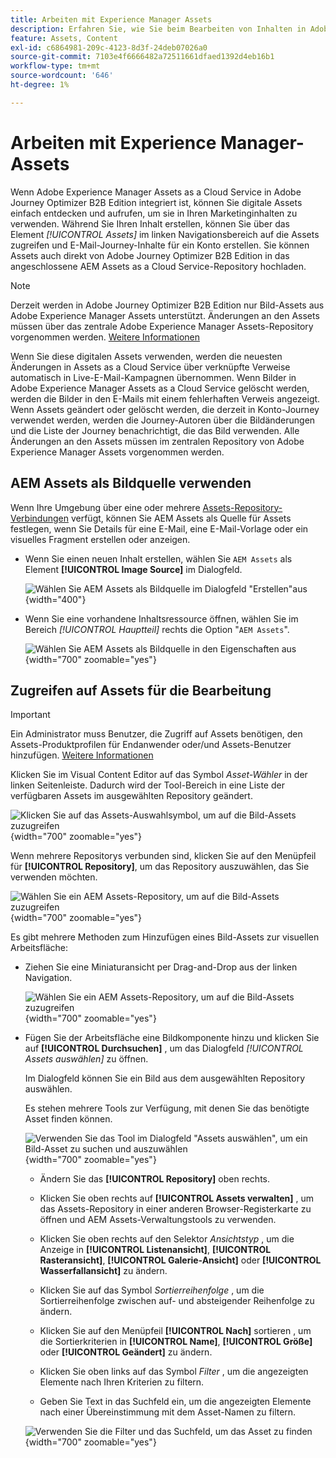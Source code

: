 ```yaml
---
title: Arbeiten mit Experience Manager Assets
description: Erfahren Sie, wie Sie beim Bearbeiten von Inhalten in Adobe Journey Optimizer B2B Edition Bild-Assets aus einem verbundenen AEM Assets-Repository verwenden können.
feature: Assets, Content
exl-id: c6864981-209c-4123-8d3f-24deb07026a0
source-git-commit: 7103e4f6666482a72511661dfaed1392d4eb16b1
workflow-type: tm+mt
source-wordcount: '646'
ht-degree: 1%

---
```


# Arbeiten mit Experience Manager-Assets

Wenn Adobe Experience Manager Assets as a Cloud Service in Adobe Journey Optimizer B2B Edition integriert ist, können Sie digitale Assets einfach entdecken und aufrufen, um sie in Ihren Marketinginhalten zu verwenden. Während Sie Ihren Inhalt erstellen, können Sie über das Element _[!UICONTROL Assets]_ im linken Navigationsbereich auf die Assets zugreifen und E-Mail-Journey-Inhalte für ein Konto erstellen. Sie können Assets auch direkt von Adobe Journey Optimizer B2B Edition in das angeschlossene AEM Assets as a Cloud Service-Repository hochladen.

>[!NOTE]
>
>Derzeit werden in Adobe Journey Optimizer B2B Edition nur Bild-Assets aus Adobe Experience Manager Assets unterstützt. Änderungen an den Assets müssen über das zentrale Adobe Experience Manager Assets-Repository vorgenommen werden. [Weitere Informationen](https://experienceleague.adobe.com/en/docs/experience-manager-cloud-service/content/assets/manage/manage-digital-assets)

Wenn Sie diese digitalen Assets verwenden, werden die neuesten Änderungen in Assets as a Cloud Service über verknüpfte Verweise automatisch in Live-E-Mail-Kampagnen übernommen. Wenn Bilder in Adobe Experience Manager Assets as a Cloud Service gelöscht werden, werden die Bilder in den E-Mails mit einem fehlerhaften Verweis angezeigt. Wenn Assets geändert oder gelöscht werden, die derzeit in Konto-Journey verwendet werden, werden die Journey-Autoren über die Bildänderungen und die Liste der Journey benachrichtigt, die das Bild verwenden. Alle Änderungen an den Assets müssen im zentralen Repository von Adobe Experience Manager Assets vorgenommen werden.

## AEM Assets als Bildquelle verwenden

Wenn Ihre Umgebung über eine oder mehrere [Assets-Repository-Verbindungen](../admin/configure-aem-repositories.md) verfügt, können Sie AEM Assets als Quelle für Assets festlegen, wenn Sie Details für eine E-Mail, eine E-Mail-Vorlage oder ein visuelles Fragment erstellen oder anzeigen.

* Wenn Sie einen neuen Inhalt erstellen, wählen Sie `AEM Assets` als Element **[!UICONTROL Image Source]** im Dialogfeld.

  ![Wählen Sie AEM Assets als Bildquelle im Dialogfeld &quot;Erstellen&quot;aus](./assets/create-dialog-aem-assets.png){width="400"}

* Wenn Sie eine vorhandene Inhaltsressource öffnen, wählen Sie im Bereich _[!UICONTROL Hauptteil]_ rechts die Option &quot;`AEM Assets`&quot;.

  ![Wählen Sie AEM Assets als Bildquelle in den Eigenschaften aus](./assets/content-source-aem-assets.png){width="700" zoomable="yes"}

## Zugreifen auf Assets für die Bearbeitung

>[!IMPORTANT]
>
>Ein Administrator muss Benutzer, die Zugriff auf Assets benötigen, den Assets-Produktprofilen für Endanwender oder/und Assets-Benutzer hinzufügen. [Weitere Informationen](https://experienceleague.adobe.com/en/docs/experience-manager-cloud-service/content/security/ims-support#managing-products-and-user-access-in-admin-console)

Klicken Sie im Visual Content Editor auf das Symbol _Asset-Wähler_ in der linken Seitenleiste. Dadurch wird der Tool-Bereich in eine Liste der verfügbaren Assets im ausgewählten Repository geändert.

![Klicken Sie auf das Assets-Auswahlsymbol, um auf die Bild-Assets zuzugreifen](./assets/content-assets-selector-aem-assets.png){width="700" zoomable="yes"}

Wenn mehrere Repositorys verbunden sind, klicken Sie auf den Menüpfeil für **[!UICONTROL Repository]**, um das Repository auszuwählen, das Sie verwenden möchten.

![Wählen Sie ein AEM Assets-Repository, um auf die Bild-Assets zuzugreifen](./assets/content-assets-selector-aem-repo.png){width="700" zoomable="yes"}

Es gibt mehrere Methoden zum Hinzufügen eines Bild-Assets zur visuellen Arbeitsfläche:

* Ziehen Sie eine Miniaturansicht per Drag-and-Drop aus der linken Navigation.

  ![Wählen Sie ein AEM Assets-Repository, um auf die Bild-Assets zuzugreifen](./assets/content-drag-drop-image-aem-assets.png){width="700" zoomable="yes"}

* Fügen Sie der Arbeitsfläche eine Bildkomponente hinzu und klicken Sie auf **[!UICONTROL Durchsuchen]** , um das Dialogfeld _[!UICONTROL Assets auswählen]_ zu öffnen.

  Im Dialogfeld können Sie ein Bild aus dem ausgewählten Repository auswählen.

  Es stehen mehrere Tools zur Verfügung, mit denen Sie das benötigte Asset finden können.

  ![Verwenden Sie das Tool im Dialogfeld &quot;Assets auswählen&quot;, um ein Bild-Asset zu suchen und auszuwählen](./assets/content-select-assets-dialog-aem.png){width="700" zoomable="yes"}

   * Ändern Sie das **[!UICONTROL Repository]** oben rechts.

   * Klicken Sie oben rechts auf **[!UICONTROL Assets verwalten]** , um das Assets-Repository in einer anderen Browser-Registerkarte zu öffnen und AEM Assets-Verwaltungstools zu verwenden.

   * Klicken Sie oben rechts auf den Selektor _Ansichtstyp_ , um die Anzeige in **[!UICONTROL Listenansicht]**, **[!UICONTROL Rasteransicht]**, **[!UICONTROL Galerie-Ansicht]** oder **[!UICONTROL Wasserfallansicht]** zu ändern.

   * Klicken Sie auf das Symbol _Sortierreihenfolge_ , um die Sortierreihenfolge zwischen auf- und absteigender Reihenfolge zu ändern.

   * Klicken Sie auf den Menüpfeil **[!UICONTROL Nach]** sortieren , um die Sortierkriterien in **[!UICONTROL Name]**, **[!UICONTROL Größe]** oder **[!UICONTROL Geändert]** zu ändern.

   * Klicken Sie oben links auf das Symbol _Filter_ , um die angezeigten Elemente nach Ihren Kriterien zu filtern.

   * Geben Sie Text in das Suchfeld ein, um die angezeigten Elemente nach einer Übereinstimmung mit dem Asset-Namen zu filtern.

  ![Verwenden Sie die Filter und das Suchfeld, um das Asset zu finden](./assets/content-select-assets-dialog-aem-filter.png){width="700" zoomable="yes"}

<!-- 
## Upload assets

To import files to Assets as a Cloud Service, you first need to browse or create the folder to be used for storage. You can then import an asset and add it to your email content. After assets are uploaded, you can [use the image assets as you author content](./assets-overview.md#add-assets-to-your-content).

1. While authoring your content in the email designer, drag an image element into the canvas. 

   The properties on the right reflect the image element selection. 

1. Click **[!UICONTROL Import media]** to open the _[!UICONTROL Upload image]_ dialog.

1. If your file system is open to your image file, drag and drop the file on the box in the dialog.

   ![Upload image file to Assets repository](./assets/email-designer-image-upload.png){width="700" zoomable="yes"}

   You can also click the **[!UICONTROL Select a file from your computer]** link and use your file system to locate and select the image file. Click Open and the image file is displayed in the box.

1. Click **[!UICONTROL Import]**.

-->
